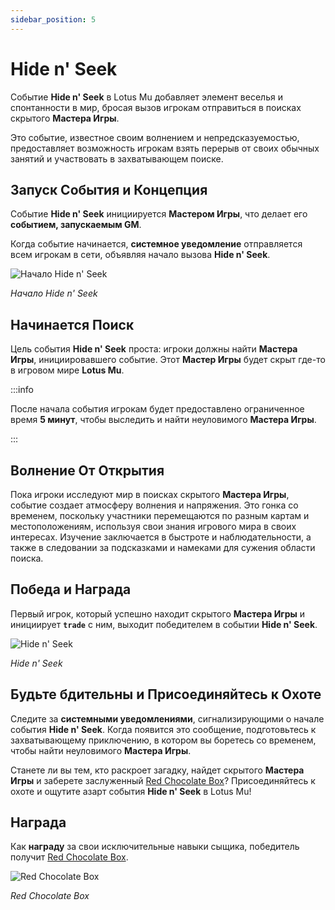 ```yaml
---
sidebar_position: 5
---
```


# Hide n' Seek

Событие **Hide n' Seek** в Lotus Mu добавляет элемент веселья и спонтанности в мир, бросая вызов игрокам отправиться в поисках скрытого **Мастера Игры**.

Это событие, известное своим волнением и непредсказуемостью, предоставляет возможность игрокам взять перерыв от своих обычных занятий и участвовать в захватывающем поиске.

## Запуск События и Концепция

Событие **Hide n' Seek** инициируется **Мастером Игры**, что делает его **событием, запускаемым GM**.

Когда событие начинается, **системное уведомление** отправляется всем игрокам в сети, объявляя начало вызова **Hide n' Seek**.

![Начало Hide n' Seek](/img/events/hidenseek/hidenseek-1.jpg)

_Начало Hide n' Seek_

## Начинается Поиск

Цель события **Hide n' Seek** проста: игроки должны найти **Мастера Игры**, инициировавшего событие. Этот **Мастер Игры** будет скрыт где-то в игровом мире **Lotus Mu**.

:::info

После начала события игрокам будет предоставлено ограниченное время **5 минут**, чтобы выследить и найти неуловимого **Мастера Игры**.

:::

## Волнение От Открытия

Пока игроки исследуют мир в поисках скрытого **Мастера Игры**, событие создает атмосферу волнения и напряжения. Это гонка со временем, поскольку участники перемещаются по разным картам и местоположениям, используя свои знания игрового мира в своих интересах. Изучение заключается в быстроте и наблюдательности, а также в следовании за подсказками и намеками для сужения области поиска.

## Победа и Награда

Первый игрок, который успешно находит скрытого **Мастера Игры** и инициирует **`trade`** с ним, выходит победителем в событии **Hide n' Seek**.

![Hide n' Seek](/img/events/hidenseek/hidenseek-2.jpg)

_Hide n' Seek_

## Будьте бдительны и Присоединяйтесь к Охоте

Следите за **системными уведомлениями**, сигнализирующими о начале события **Hide n' Seek**. Когда появится это сообщение, подготовьтесь к захватывающему приключению, в котором вы боретесь со временем, чтобы найти неуловимого **Мастера Игры**.

Станете ли вы тем, кто раскроет загадку, найдет скрытого **Мастера Игры** и заберете заслуженный [Red Chocolate Box](/items/item-bags/misc/red-chocolate-box)? Присоединяйтесь к охоте и ощутите азарт события **Hide n' Seek** в Lotus Mu!

## Награда

Как **награду** за свои исключительные навыки сыщика, победитель получит [Red Chocolate Box](/items/item-bags/misc/red-chocolate-box).

![Red Chocolate Box](/img/items/item-bags/red-chocolate-box.png)

_Red Chocolate Box_
